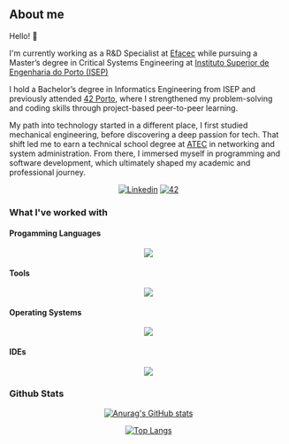 ## About me

Hello! 👋

I'm currently working as a R&D Specialist at [Efacec](https://www.efacec.com/) while pursuing a Master’s degree in Critical Systems Engineering at [Instituto Superior de Engenharia do Porto (ISEP)](https://www.isep.ipp.pt/)

I hold a Bachelor’s degree in Informatics Engineering from ISEP and previously attended [42 Porto](https://www.42porto.com/pt/), where I strengthened my problem-solving and coding skills through project-based peer-to-peer learning.

My path into technology started in a different place, I first studied mechanical engineering, before discovering a deep passion for tech. That shift led me to earn a technical school degree at [ATEC](https://www.atec.pt/) in networking and system administration. From there, I immersed myself in programming and software development, which ultimately shaped my academic and professional journey.

<p align="center">
 <a href='https://www.linkedin.com/in/tiago-silva-687338206/' target="_blank"><img alt='Linkedin' src='https://img.shields.io/badge/LinkedIn-100000?style=flat&logo=Linkedin&logoColor=white&labelColor=0A66C2&color=0A66C2'/></a>
  </a>
   <a href='https://profile.intra.42.fr/users/tpinto-e' target="_blank"><img alt='42' src='https://img.shields.io/badge/Porto-100000?style=flat&logo=42&logoColor=white&labelColor=000000&color=000000'/></a>
  </a>
</p>

### What I've worked with

#### Progamming Languages

<p align="center">
  <a href="https://go-skill-icons.vercel.app/">
    <img src="https://go-skill-icons.vercel.app/api/icons?i=c,java,cpp,cs,ts,bash,mysql,plsql,assembly,html,css,js&titles=true" />
  </a>
</p>

#### Tools

<p align="center">
  <a href="https://go-skill-icons.vercel.app/">
    <img src="https://go-skill-icons.vercel.app/api/icons?i=git,github,bitbucket,githubactions,dotnet,nodejs,postman,sqlite,jira,vim,bootstrap&titles=true" />
  </a>
</p>

#### Operating Systems

<p align="center">
  <a href="https://go-skill-icons.vercel.app/">
    <img src="https://go-skill-icons.vercel.app/api/icons?i=debian,ubuntu,linux,windows&titles=true" />
  </a>
</p>

#### IDEs

<p align="center">
  <a href="https://go-skill-icons.vercel.app/">
    <img src="https://go-skill-icons.vercel.app/api/icons?i=vscode,idea,visualstudio,neovim&titles=true" />
  </a>
</p>

### Github Stats

<div align="center">
 
[![Anurag's GitHub stats](https://github-readme-stats.vercel.app/api?username=Bluburry&show_icons=true&theme=blueberry)](https://github.com/anuraghazra/github-readme-stats)

[![Top Langs](https://github-readme-stats.vercel.app/api/top-langs/?username=Bluburry&layout=compact&theme=blueberry)](https://github.com/anuraghazra/github-readme-stats)

<!--[![GitHub Streak](https://streak-stats.demolab.com/?user=Bluburry&theme=blueberry)](https://git.io/streak-stats)-->

</div>


